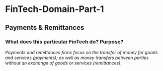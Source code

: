 # FinTech-Domain-Part-1
## Payments & Remittances 

### What does this particular FinTech do? Purpose?

*Payments and remittances firms focus on the transfer of money for goods and services (payments); as well as money transfers between parties without an exchange of goods or services (remittances).*
